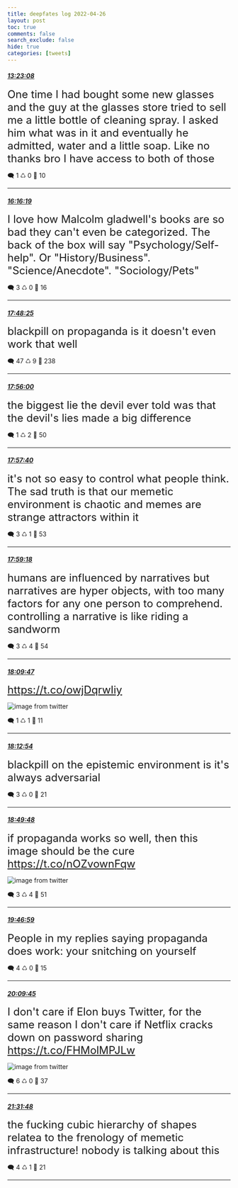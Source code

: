 ```yaml
---
title: deepfates log 2022-04-26
layout: post
toc: true
comments: false
search_exclude: false
hide: true
categories: [tweets]
---
```



#### <a href = "https://twitter.com/deepfates/status/1519034359537225728">*13:23:08*</a>

<font size="5">One time I had bought some new glasses and the guy at the glasses store tried to sell me a little bottle of cleaning spray. I asked him what was in it and eventually he admitted, water and a little soap. Like no thanks bro I have access to both of those</font>



🗨️ 1 ♺ 0 🤍  10   

---
    
#### <a href = "https://twitter.com/deepfates/status/1519077944634712064">*16:16:19*</a>

<font size="5">I love how Malcolm gladwell's books are so bad they can't even be categorized. The back of the box will say "Psychology/Self-help". Or "History/Business". "Science/Anecdote". "Sociology/Pets"</font>



🗨️ 3 ♺ 0 🤍  16   

---
    
#### <a href = "https://twitter.com/deepfates/status/1519101122706755586">*17:48:25*</a>

<font size="5">blackpill on propaganda is it doesn't even work that well</font>



🗨️ 47 ♺ 9 🤍  238   

---
    
#### <a href = "https://twitter.com/deepfates/status/1519103028388716544">*17:56:00*</a>

<font size="5">the biggest lie the devil ever told was that the devil's lies made a big difference</font>



🗨️ 1 ♺ 2 🤍  50   

---
    
#### <a href = "https://twitter.com/deepfates/status/1519103449895292928">*17:57:40*</a>

<font size="5">it's not so easy to control what people think. The sad truth is that our memetic environment is chaotic and memes are strange attractors within it</font>



🗨️ 3 ♺ 1 🤍  53   

---
    
#### <a href = "https://twitter.com/deepfates/status/1519103858357772288">*17:59:18*</a>

<font size="5">humans are influenced by narratives but narratives are hyper objects, with too many factors for any one person to comprehend.  controlling a narrative is like riding a sandworm</font>



🗨️ 3 ♺ 4 🤍  54   

---
    
#### <a href = "https://twitter.com/deepfates/status/1519106499380973570">*18:09:47*</a>

<font size="5"> https://t.co/owjDqrwIiy</font>

![image from twitter](/images/from_twitter/FRTzT7PXEAASRCW.jpg)


🗨️ 1 ♺ 1 🤍  11   

---
    
#### <a href = "https://twitter.com/deepfates/status/1519107284286197760">*18:12:54*</a>

<font size="5">blackpill on the epistemic environment is it's always adversarial</font>



🗨️ 3 ♺ 0 🤍  21   

---
    
#### <a href = "https://twitter.com/deepfates/status/1519116570848542722">*18:49:48*</a>

<font size="5">if propaganda works so well, then this image should be the cure  https://t.co/nOZvownFqw</font>

![image from twitter](/images/from_twitter/FRT8eExX0AAxyCH.jpg)


🗨️ 3 ♺ 4 🤍  51   

---
    
#### <a href = "https://twitter.com/deepfates/status/1519130957844033536">*19:46:59*</a>

<font size="5">People in my replies saying propaganda does work: your snitching on yourself</font>



🗨️ 4 ♺ 0 🤍  15   

---
    
#### <a href = "https://twitter.com/deepfates/status/1519136688353685505">*20:09:45*</a>

<font size="5">I don't care if Elon buys Twitter, for the same reason I don't care if Netflix cracks down on password sharing  https://t.co/FHMolMPJLw</font>

![image from twitter](/images/from_twitter/FRUOxJLXIAAwTfe.jpg)


🗨️ 6 ♺ 0 🤍  37   

---
    
#### <a href = "https://twitter.com/deepfates/status/1519157337428303875">*21:31:48*</a>

<font size="5">the fucking cubic hierarchy of shapes relatea to the frenology of memetic infrastructure! nobody is talking about this</font>



🗨️ 4 ♺ 1 🤍  21   

---
    
            
